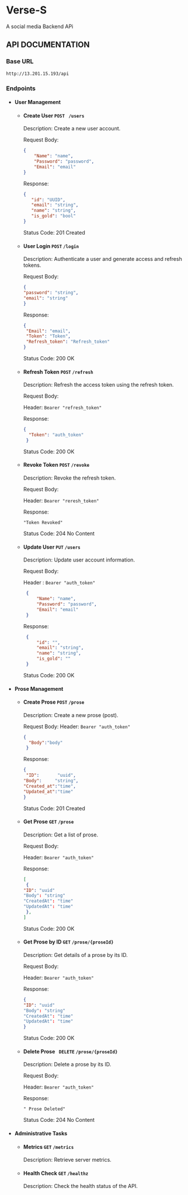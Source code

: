 # Verse-S
A social media Backend APi

## API DOCUMENTATION

### Base URL
```
http://13.201.15.193/api
```

### Endpoints

- #### User Management
   - #### Create User `POST ` `/users`
     Description: Create a new user account.
     
     Request Body:
     ```json
     {
         "Name": "name",
         "Password": "password",
         "Email": "email"
     }
     ```

     Response:
      ```json
     {
         "id": "UUID",
         "email": "string",
         "name": "string",
         "is_gold": "bool"
     }
     ```
     
     Status Code: 201 Created
   - #### User Login `POST` `/login`
     Description: Authenticate a user and generate access and refresh tokens.

     Request Body:
      ```json
     {
      "password": "string",
      "email": "string"
      }
      ```
     
     Response:
      ```json
     {
       "Email": "email",
       "Token": "Token",
       "Refresh_token": "Refresh_token"
      }
      ```
     Status Code: 200 OK
   - #### Refresh Token `POST` `/refresh`
     Description: Refresh the access token using the refresh token.
     
     Request Body:
     
     Header: `Bearer "refresh_token"`
     
     Response:
     ```json
     {
       "Token": "auth_token"
      }
     ```
     Status Code: 200 OK

  - #### Revoke Token `POST` `/revoke`
    Description: Revoke the refresh token.
    
    Request Body:
    
    Header: `Bearer "reresh_token"`
    
    Response:
    
    `"Token Revoked"`
    
    Status Code: 204 No Content
  - #### Update User `PUT` `/users` 
    Description: Update user account information.
    
    Request Body:
    
    Header : `Bearer "auth_token"`
    
    ```json
     {
         "Name": "name",
         "Password": "password",
         "Email": "email"
     }
     ```
    
    Response:
    ```json
     {
         "id": "",
         "email": "string",
         "name": "string",
         "is_gold": ""
     }
     ```
    
    Status Code: 200 OK
- #### Prose Management
  - #### Create Prose `POST` `/prose`
    Description: Create a new prose (post).
    
    Request Body:
    Header: `Bearer "auth_token"`
    ```json
    {
      "Body":"body"
     }
    ```
    
    Response:
    ```json
    {
     "ID":       "uuid",
	"Body":     "string",
	"Created_at":"time",
	"Updated_at":"time"
	}
    ```
    Status Code: 201 Created

  - #### Get Prose `GET` `/prose`
    Description: Get a list of prose.
 
    Request Body:
    
    Header: `Bearer "auth_token"`
    
    Response:
    ```json
    [
     {
	"ID": "uuid"
	"Body": "string"    
	"CreatedAt": "time"
	"UpdatedAt": "time"
     },
    ]
    ```

    Status Code: 200 OK

  - #### Get Prose by ID `GET` `/prose/{proseId}`
    Description: Get details of a prose by its ID.
    
    Request Body:
 
    Header: `Bearer "auth_token"`
    
    Response:
       ```json
    {
	"ID": "uuid"
	"Body": "string"    
	"CreatedAt": "time"
	"UpdatedAt": "time"
     }
    ```
    
    Status Code: 200 OK
  - #### Delete Prose ` DELETE` `/prose/{proseId}`
    Description: Delete a prose by its ID.
 
    Request Body:
 
    Header: `Bearer "auth_token"`
    
    Response:
    
    `" Prose Deleted"`
    
    Status Code: 204 No Content
- #### Administrative Tasks

  - #### Metrics `GET` `/metrics`
    Description: Retrieve server metrics.

  - #### Health Check `GET` `/healthz`
    Description: Check the health status of the API.

